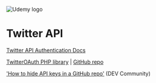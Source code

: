![Udemy logo](https://www.udemy.com/staticx/udemy/images/v6/logo-coral-light.svg)

# Twitter API

[Twitter API Authentication Docs](https://developer.twitter.com/en/docs/authentication/overview)

[TwitterOAuth PHP library](https://twitteroauth.com/) | [GitHub repo](https://github.com/abraham/twitteroauth)

['How to hide API keys in a GitHub repo'](https://dev.to/ptprashanttripathi/how-to-hide-api-key-in-github-repo-2ik9) (DEV Community)
